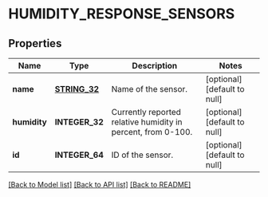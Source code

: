 # HUMIDITY_RESPONSE_SENSORS

## Properties
Name | Type | Description | Notes
------------ | ------------- | ------------- | -------------
**name** | [**STRING_32**](STRING_32.md) | Name of the sensor. | [optional] [default to null]
**humidity** | **INTEGER_32** | Currently reported relative humidity in percent, from 0-100. | [optional] [default to null]
**id** | **INTEGER_64** | ID of the sensor. | [optional] [default to null]

[[Back to Model list]](../README.md#documentation-for-models) [[Back to API list]](../README.md#documentation-for-api-endpoints) [[Back to README]](../README.md)


